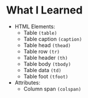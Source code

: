 # What I Learned
- HTML Elements:
	- Table `(table)`
	- Table caption `(caption)`
	- Table head `(thead)`
	- Table row `(tr)`
	- Table header `(th)`
	- Table body `(tbody)`
	- Table data `(td)`
	- Table foot `(tfoot)`
- Attributes:
	- Column span `(colspan)`